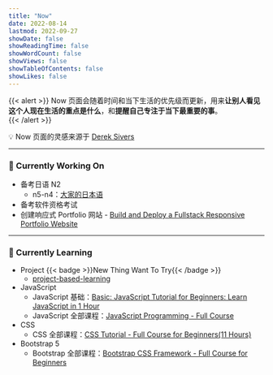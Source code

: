```yaml
---
title: "Now"
date: 2022-08-14
lastmod: 2022-09-27
showDate: false
showReadingTime: false
showWordCount: false
showViews: false
showTableOfContents: false
showLikes: false
---
```


{{< alert >}}
Now 页面会随着时间和当下生活的优先级而更新，用来**让别人看见这个人现在生活的重点是什么**，和**提醒自己专注于当下最重要的事**。  
{{< /alert >}}

💡 Now 页面的灵感来源于 [Derek Sivers](https://nownownow.com/about)

---
### 💪 Currently Working On
- 备考日语 N2
    - n5-n4：[大家的日本语](/tags/みんなの日本語/)
- 备考软件资格考试
- 创建响应式 Portfolio 网站 - [Build and Deploy a Fullstack Responsive Portfolio Website](https://youtu.be/3HNyXCPDQ7Q)

---
### 🧠 Currently Learning
- Project {{< badge >}}New Thing Want To Try{{< /badge >}}
    - [project-based-learning](https://github.com/practical-tutorials/project-based-learning)
- JavaScript
    - JavaScript 基础：[Basic: JavaScript Tutorial for Beginners: Learn JavaScript in 1 Hour](https://youtu.be/W6NZfCO5SIk)
    - JavaScript 全部课程：[JavaScript Programming - Full Course](https://youtube.com/watch?v=jS4aFq5-91M)
- CSS
    - CSS 全部课程：[CSS Tutorial - Full Course for Beginners(11 Hours)](https://www.youtube.com/watch?v=OXGznpKZ_sA)
- Bootstrap 5 
    - Bootstrap 全部课程：[Bootstrap CSS Framework - Full Course for Beginners](https://www.youtube.com/watch?v=-qfEOE4vtxE)